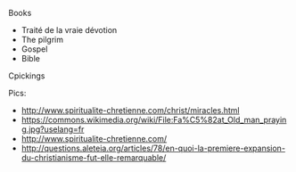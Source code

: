 

Books
- Traité de la vraie dévotion
- The pilgrim
- Gospel
- Bible


Cpickings

Pics:
* http://www.spiritualite-chretienne.com/christ/miracles.html
* https://commons.wikimedia.org/wiki/File:Fa%C5%82at_Old_man_praying.jpg?uselang=fr
* http://www.spiritualite-chretienne.com/
* http://questions.aleteia.org/articles/78/en-quoi-la-premiere-expansion-du-christianisme-fut-elle-remarquable/
